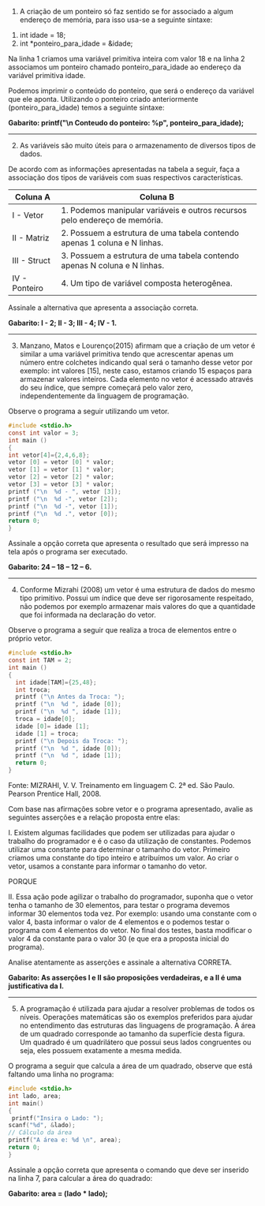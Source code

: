 1) A criação de um ponteiro só faz sentido se for associado a algum endereço de memória, para isso usa-se a seguinte sintaxe:
1. int idade = 18;
2. int *ponteiro_para_idade = &idade;

Na linha 1 criamos uma variável primitiva inteira com valor 18 e na linha 2 associamos um ponteiro chamado ponteiro_para_idade ao endereço da variável primitiva idade.

Podemos imprimir o conteúdo do ponteiro, que será o endereço da variável que ele aponta. Utilizando o ponteiro criado anteriormente (ponteiro_para_idade) temos a seguinte sintaxe:

**Gabarito: printf("\n Conteudo do ponteiro: %p", ponteiro_para_idade);**

---

2) As variáveis são muito úteis para o armazenamento de diversos tipos de dados.

De acordo com as informações apresentadas na tabela a seguir, faça a associação dos tipos de variáveis com suas respectivos características.

| Coluna A | Coluna B |
| ------------ | ---------|
| I - Vetor | 1. Podemos manipular variáveis e outros recursos pelo endereço de memória. |
| II - Matriz | 2. Possuem a estrutura de uma tabela contendo apenas 1 coluna e N linhas. |
| III - Struct | 3. Possuem a estrutura de uma tabela contendo apenas N coluna e N linhas. |
| IV - Ponteiro | 4. Um tipo de variável composta heterogênea. |

Assinale a alternativa que apresenta a associação correta.

**Gabarito: I - 2; II - 3; III - 4; IV - 1.**

---

3) Manzano, Matos e Lourenço(2015) afirmam que a criação de um vetor é similar a uma variável primitiva tendo que acrescentar apenas um número entre colchetes indicando qual será o tamanho desse vetor por exemplo: int valores [15], neste caso, estamos criando 15 espaços para armazenar valores inteiros. Cada elemento no vetor é acessado através do seu índice, que sempre começará pelo valor zero, independentemente da linguagem de programação.

Observe o programa a seguir utilizando um vetor.
```C
#include <stdio.h>
const int valor = 3;
int main ()
{
int vetor[4]={2,4,6,8};
vetor [0] = vetor [0] * valor;
vetor [1] = vetor [1] * valor;
vetor [2] = vetor [2] * valor;
vetor [3] = vetor [3] * valor;
printf ("\n  %d - ", vetor [3]);
printf ("\n  %d -", vetor [2]);
printf ("\n  %d -", vetor [1]);
printf ("\n  %d .", vetor [0]);
return 0;
}
```
Assinale a opção correta que apresenta o resultado que será impresso na tela após o programa ser executado.

**Gabarito: 24 – 18 – 12 – 6.**

---

4) Conforme Mizrahi (2008) um vetor é uma estrutura de dados do mesmo tipo primitivo. Possui um índice que deve ser rigorosamente respeitado, não podemos por exemplo armazenar mais valores do que a quantidade que foi informada na declaração do vetor.

Observe o programa a seguir que realiza a troca de elementos entre o próprio vetor.

```C
#include <stdio.h>
const int TAM = 2;
int main ()
{
  int idade[TAM]={25,48};
  int troca;
  printf ("\n Antes da Troca: ");
  printf ("\n  %d ", idade [0]);
  printf ("\n  %d ", idade [1]);
  troca = idade[0];
  idade [0]= idade [1];
  idade [1] = troca;
  printf ("\n Depois da Troca: ");
  printf ("\n  %d ", idade [0]);
  printf ("\n  %d ", idade [1]);
  return 0;
} 
```
Fonte: MIZRAHI, V. V. Treinamento em linguagem C. 2ª ed. São Paulo. Pearson Prentice Hall, 2008.

Com base nas afirmações sobre vetor e o programa apresentado, avalie as seguintes asserções e a relação proposta entre elas:

I. Existem algumas facilidades que podem ser utilizadas para ajudar o trabalho do programador e é o caso da utilização de constantes. Podemos utilizar uma constante para determinar o tamanho do vetor. Primeiro criamos uma constante do tipo inteiro e atribuímos um valor. Ao criar o vetor, usamos a constante para informar o tamanho do vetor.

PORQUE

II. Essa ação pode agilizar o trabalho do programador, suponha que o vetor tenha o tamanho de 30 elementos, para testar o programa devemos informar 30 elementos toda vez. Por exemplo: usando uma constante com o valor 4, basta informar o valor de 4 elementos e o podemos testar o programa com 4 elementos do vetor. No final dos testes, basta modificar o valor 4 da constante para o valor 30 (e que era a proposta inicial do programa).

Analise atentamente as asserções e assinale a alternativa CORRETA.

**Gabarito: As asserções I e II são proposições verdadeiras, e a II é uma justificativa da I.**

---

5) A programação é utilizada para ajudar a resolver problemas de todos os níveis. Operações matemáticas são os exemplos preferidos para ajudar no entendimento das estruturas das linguagens de programação.  A área de um quadrado corresponde ao tamanho da superfície desta figura. Um quadrado é um quadrilátero que possui seus lados congruentes ou seja, eles possuem exatamente a mesma medida.

O programa a seguir que calcula a área de um quadrado, observe que está faltando uma linha no programa:
```C
#include <stdio.h>
int lado, area;
int main()
{
 printf("Insira o Lado: ");
scanf("%d", &lado);
// Cálculo da área
printf("A área e: %d \n", area);
return 0;
}
```
Assinale a opção correta que apresenta o comando que deve ser inserido na linha 7, para calcular a área do quadrado:

**Gabarito: area = (lado * lado);**